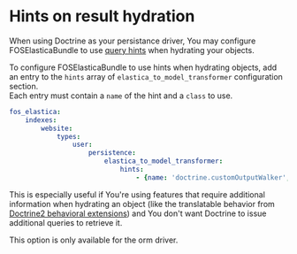 Hints on result hydration
===============

When using Doctrine as your persistance driver, You may configure FOSElasticaBundle to use
[query hints](http://doctrine-orm.readthedocs.org/en/latest/reference/dql-doctrine-query-language.html#query-hints) when hydrating your objects.

To configure FOSElasticaBundle to use hints when hydrating objects, add an entry 
to the `hints` array of `elastica_to_model_transformer` configuration section.  
Each entry must contain a `name` of the hint and a `class` to use.

```yaml
fos_elastica:
    indexes:
        website:
            types:
                user:
                    persistence:
                        elastica_to_model_transformer:
                            hints:
                                - {name: 'doctrine.customOutputWalker', class: 'Gedmo\Translatable\Query\TreeWalker\TranslationWalker'}
```

This is especially useful if You're using features that require additional information when hydrating an object
(like the translatable behavior from [Doctrine2 behavioral extensions](https://github.com/Atlantic18/DoctrineExtensions)) and You don't want
Doctrine to issue additional queries to retrieve it.

This option is only available for the orm driver.
